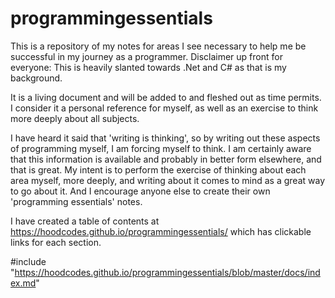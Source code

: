 # programmingessentials

This is a repository of my notes for areas I see necessary to help me be successful in my journey as a programmer.  Disclaimer up front for everyone:  This is heavily slanted towards .Net and C# as that is my background.  

It is a living document and will be added to and fleshed out as time permits.  I consider it a personal reference for myself, as well as an exercise to think more deeply about all subjects.  

I have heard it said that 'writing is thinking', so by writing out these aspects of programming myself, I am forcing myself to think.  I am certainly aware that this information is available and probably in better form elsewhere, and that is great.  My intent is to perform the exercise of thinking about each area myself, more deeply, and writing about it comes to mind as a great way to go about it.  And I encourage anyone else to create their own 'programming essentials' notes.     

I have created a table of contents at https://hoodcodes.github.io/programmingessentials/ which has clickable links for each section.  

#include "https://hoodcodes.github.io/programmingessentials/blob/master/docs/index.md"